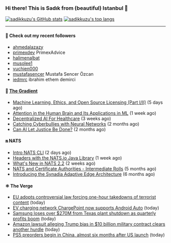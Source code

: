 ### Hi there! This is Sadık from (beautiful) Istanbul 👋

[![sadikkuzu's GitHub stats](https://github-readme-stats.vercel.app/api?username=sadikkuzu&show_icons=true&theme=dark&hide=stars&hide_title=true)](https://github.com/sadikkuzu)
[![sadikkuzu's top langs](https://github-readme-stats.vercel.app/api/top-langs/?username=sadikkuzu&langs_count=6&layout=compact&theme=dark&hide_title=true)](https://github.com/sadikkuzu)

---

#### 🔭 Check out my recent followers

- [ahmedalazazy](https://github.com/ahmedalazazy) 
- [primexdev](https://github.com/primexdev) PrimexAdvice
- [halimenalbat](https://github.com/halimenalbat) 
- [musolee1](https://github.com/musolee1) 
- [vuchien000](https://github.com/vuchien000) 
- [mustafasencer](https://github.com/mustafasencer) Mustafa Sencer Özcan
- [iedmrc](https://github.com/iedmrc) ibrahim ethem demirci


#### 🔻 [The Gradient](https://thegradient.pub)

- [Machine Learning, Ethics, and Open Source Licensing (Part I/II)](https://thegradient.pub/machine-learning-ethics-and-open-source-licensing/) (5 days ago)
- [Attention in the Human Brain and Its Applications in ML](https://thegradient.pub/attention-in-human-brain-and-its-applications-in-ml/) (1 week ago)
- [Decentralized AI For Healthcare](https://thegradient.pub/decentralized-ai-for-healthcare/) (3 weeks ago)
- [Catching Cyberbullies with Neural Networks](https://thegradient.pub/catching-cyberbullies-with-neural-networks/) (2 months ago)
- [Can AI Let Justice Be Done?](https://thegradient.pub/robot-judges/) (2 months ago)


#### 🔛 NATS

- [Intro NATS CLI](https://nats.io/blog/nats-cli-intro/) (2 days ago)
- [Headers with the NATS.io Java Library](https://nats.io/blog/headers-java-client/) (1 week ago)
- [What&#39;s New in NATS 2.2](https://nats.io/blog/nats-whats-new-22/) (2 weeks ago)
- [NATS and Certificate Authorities - Intermediate Rolls](https://nats.io/blog/nats-blogpost-ca/) (5 months ago)
- [Introducing the Synadia Adaptive Edge Architecture](https://nats.io/blog/synadia-adaptive-edge/) (6 months ago)


#### ⚛ The Verge

- [EU adopts controversial law forcing one-hour takedowns of terrorist content](https://www.theverge.com/2021/4/29/22409306/eu-law-one-hour-terrorist-content-takedowns-passes-parliament) (today)
- [EV charging network ChargePoint now supports Android Auto](https://www.theverge.com/2021/4/29/22409310/chargepoint-android-auto-electric-vehicle-charging-network) (today)
- [Samsung loses over $270M from Texas plant shutdown as quarterly profits boom](https://www.theverge.com/2021/4/29/22409273/samsung-austin-texas-plant-month-shut-down-losses-smartphone-sales-chip-shortage) (today)
- [Amazon lawsuit alleging Trump bias in $10 billion military contract clears another hurdle](https://www.theverge.com/2021/4/29/22409245/amazon-microsoft-jedi-contract-reject-motion-dismiss-trump-influence) (today)
- [PS5 preorders begin in China, almost six months after US launch](https://www.theverge.com/2021/4/29/22409232/ps5-sony-china-launch-may-15th-release-date-price) (today)



